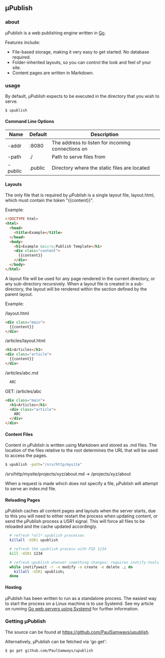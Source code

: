 ## &micro;Publish

### about

&micro;Publish is a web publishing engine written in [Go](http://golang.org).

Features include:

- File-based storage, making it very easy to get started. No database required.
- Folder-inherited layouts, so you can control the look and feel of your site.
- Content pages are written in Markdown.

### usage

By default, &micro;Publish expects to be executed in the directory that you wish 
to serve.

``` bash
$ upublish
```


#### Command Line Options

Name      | Default       | Description
----------|---------------|---------------------------------------------------
-addr     | :8080         | The address to listen for incoming connections on
-path     | ./            | Path to serve files from
-public   | .public       | Directory where the static files are located


#### Layouts
The only file that is required by &micro;Publish is a single layout file, 
layout.html, which must contain the token "{{content}}".

Example:

``` HTML
<!DOCTYPE html>
<html>
  <head>
    <title>Example</title>
  </head>
  <body>
    <h1>Example &micro;Publish Template</h1>
    <div class="content">
      {{content}}
    </div>
  </body>
</html>
```

A layout file will be used for any page rendered in the current directory,
or any sub-directory recursively. When a layout file is created in a
sub-directory, the layout will be rendered within the section defined by
the parent layout.

Example:


/layout.html

``` HTML
<div class="main">
  {{content}}
</div>
```

/articles/layout.html

``` HTML
<h1>Articles</h1>
<div class="article">
  {{content}}
</div>
```

/articles/abc.md

``` MarkDown
  ABC
```

GET: /articles/abc

``` HTML
<div class="main">
  <h1>Articles</h1>
  <div class="article">
    ABC
  </div>
</div>
```

#### Content Files

Content in &micro;Publish is written using Markdown and stored as .md files.
The location of the files relative to the root determines the URL that will 
be used to access the pages.

``` Bash
$ upublish -path="/srv/http/mysite"
```

/srv/http/mysite/projects/xyz/about.md -> /projects/xyz/about


When a request is made which does not specify a file, &micro;Publish will 
attempt to serve an index.md file.

#### Reloading Pages

&micro;Publish caches all content pages and layouts when the server starts,
due to this you will need to either restart the process when updating content,
or send the &micro;Publish process a USR1 signal. This will force all files 
to be reloaded and the cache updated accordingly.

``` Bash
  # refresh *all* upublish processes
  killall -USR1 upublish

  # refresh the upublish process with PID 1234
  kill -USR1 1234

  # refresh upublish whenver something changes; requires inotify-tools
  while inotifywait -r -e modify -e create -e delete .; do 
    killall -USR1 upublish; 
  done
```

#### Hosting

&micro;Publish has been written to run as a standalone process. The easiest
way to start the process on a Linux machine is to use Systemd. See my article
on running [Go web servers using Systemd](/articles/go-systemd) for further information.

### Getting &micro;Publish

The source can be found at https://github.com/PaulSamways/upublish.

Alternatively, &micro;Publish can be fetched via 'go get':

``` Bash
$ go get github.com/PaulSamways/upublish
```
